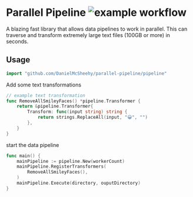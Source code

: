 # Parallel Pipeline ![example workflow](https://github.com/DanielMcSheehy/parallel-pipeline/actions/workflows/tests.yaml/badge.svg)
A blazing fast library that allows data pipelines to work in parallel. This can traverse and transform extremely large text files (100GB or more) in seconds. 
## Usage

```go
import "github.com/DanielMcSheehy/parallel-pipeline/pipeline"
```
Add some text transformations
```go
// example text transformation
func RemoveAllSmileyFaces() *pipeline.Transformer {
	return &pipeline.Transformer{
		Transform: func(input string) string {
			return strings.ReplaceAll(input, "😀", "")
		},
	}
}
```
start the data pipeline
```go
func main() {
    mainPipeline := pipeline.New(workerCount)
    mainPipeline.RegisterTransformers(
        RemoveAllSmileyFaces(),
    )
    mainPipeline.Execute(directory, ouputDirectory)
}
```